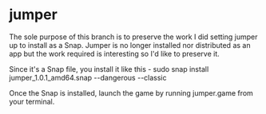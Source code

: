 # jumper

The sole purpose of this branch is to preserve the work I did setting jumper up to install as a Snap. Jumper is no longer installed nor distributed as an app but the work required is interesting so I'd like to preserve it.

Since it's a Snap file, you install it like this - sudo snap install jumper_1.0.1_amd64.snap --dangerous --classic

Once the Snap is installed, launch the game by running jumper.game from your terminal.
